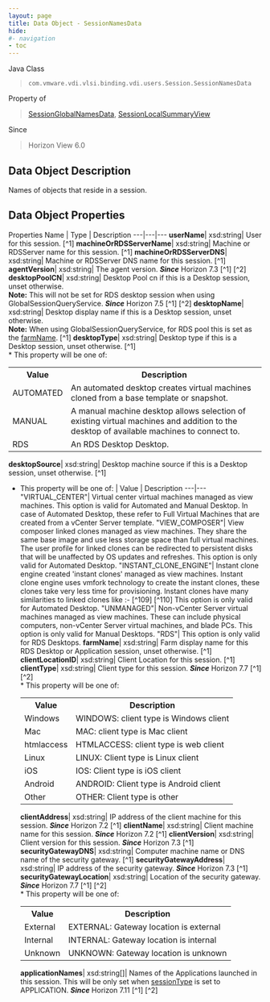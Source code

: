 ```yaml
---
layout: page
title: Data Object - SessionNamesData
hide:
#- navigation
- toc
---
```






Java Class
> `com.vmware.vdi.vlsi.binding.vdi.users.Session.SessionNamesData`

Property of
> [SessionGlobalNamesData](vdi.users.Session.SessionGlobalNamesData.md#field_detail), [SessionLocalSummaryView](vdi.users.Session.SessionLocalSummaryView.md#field_detail)

Since
> Horizon View 6.0


## Data Object Description

Names of objects that reside in a session.

## Data Object Properties
Properties
Name |  Type |  Description
---|---|---
**userName**|  xsd:string|  User for this session. [^1]
**machineOrRDSServerName**|  xsd:string|  Machine or RDSServer name for this session. [^1]
**machineOrRDSServerDNS**|  xsd:string|  Machine or RDSServer DNS name for this session. [^1]
**agentVersion**|  xsd:string|  The agent version.  **_Since_** Horizon 7.3 [^1] [^2]
**desktopPoolCN**|  xsd:string|  Desktop Pool cn if this is a Desktop session, unset otherwise. <br>**Note:** This will not be set for RDS desktop session when using GlobalSessionQueryService.  **_Since_** Horizon 7.5 [^1] [^2]
**desktopName**|  xsd:string|  Desktop display name if this is a Desktop session, unset otherwise. <br>**Note:** When using GlobalSessionQueryService, for RDS pool this is set as the [farmName](vdi.users.Session.SessionNamesData.md#farmName). [^1]
**desktopType**|  xsd:string|  Desktop type if this is a Desktop session, unset otherwise. [^1] <br>* This property will be one of:<br><table><tr><th>Value</th><th>Description</th></tr><tr><td>AUTOMATED</td><td>An automated desktop creates virtual machines cloned from a base template or snapshot.</td></tr><tr><td>MANUAL</td><td>A manual machine desktop allows selection of existing virtual machines and addition to the desktop of available machines to connect to.</td></tr><tr><td>RDS</td><td>An RDS Desktop Desktop.</td></tr></table>
**desktopSource**|  xsd:string|  Desktop machine source if this is a Desktop session, unset otherwise. [^1]
* This property will be one of:
|  Value |  Description
---|---
"VIRTUAL_CENTER"| Virtual center virtual machines managed as view machines. This option is valid for Automated and Manual Desktop. In case of Automated Desktop, these refer to Full Virtual Machines that are created from a vCenter Server template.
"VIEW_COMPOSER"| View composer linked clones managed as view machines. They share the same base image and use less storage space than full virtual machines. The user profile for linked clones can be redirected to persistent disks that will be unaffected by OS updates and refreshes. This option is only valid for Automated Desktop.
"INSTANT_CLONE_ENGINE"| Instant clone engine created 'instant clones' managed as view machines. Instant clone engine uses vmfork technology to create the instant clones, these clones take very less time for provisioning. Instant clones have many similarities to linked clones like :- [^109] [^110]
This option is only valid for Automated Desktop.
"UNMANAGED"| Non-vCenter Server virtual machines managed as view machines. These can include physical computers, non-vCenter Server virtual machines, and blade PCs. This option is only valid for Manual Desktops.
"RDS"| This option is only valid for RDS Desktops.
**farmName**|  xsd:string|  Farm display name for this RDS Desktop or Application session, unset otherwise. [^1]
**clientLocationID**|  xsd:string|  Client Location for this session. [^1]
**clientType**|  xsd:string|  Client type for this session.  **_Since_** Horizon 7.7 [^1] [^2] <br>* This property will be one of:<br><table><tr><th>Value</th><th>Description</th></tr><tr><td>Windows</td><td>WINDOWS: client type is Windows client</td></tr><tr><td>Mac</td><td>MAC: client type is Mac client</td></tr><tr><td>htmlaccess</td><td>HTMLACCESS: client type is web client</td></tr><tr><td>Linux</td><td>LINUX: Client type is Linux client</td></tr><tr><td>iOS</td><td>IOS: Client type is iOS client</td></tr><tr><td>Android</td><td>ANDROID: Client type is Android client</td></tr><tr><td>Other</td><td>OTHER: Client type is other</td></tr></table>
**clientAddress**|  xsd:string|  IP address of the client machine for this session.  **_Since_** Horizon 7.2 [^1]
**clientName**|  xsd:string|  Client machine name for this session.  **_Since_** Horizon 7.2 [^1]
**clientVersion**|  xsd:string|  Client version for this session.  **_Since_** Horizon 7.3 [^1]
**securityGatewayDNS**|  xsd:string|  Computer machine name or DNS name of the security gateway. [^1]
**securityGatewayAddress**|  xsd:string|  IP address of the security gateway.  **_Since_** Horizon 7.3 [^1]
**securityGatewayLocation**|  xsd:string|  Location of the security gateway.  **_Since_** Horizon 7.7 [^1] [^2] <br>* This property will be one of:<br><table><tr><th>Value</th><th>Description</th></tr><tr><td>External</td><td>EXTERNAL: Gateway location is external</td></tr><tr><td>Internal</td><td>INTERNAL: Gateway location is internal</td></tr><tr><td>Unknown</td><td>UNKNOWN: Gateway location is unknown</td></tr></table>
**applicationNames**|  xsd:string[]|  Names of the Applications launched in this session. This will be only set when [sessionType](vdi.users.Session.SessionData.md#sessionType) is set to APPLICATION.  **_Since_** Horizon 7.11 [^1] [^2]
 


 

